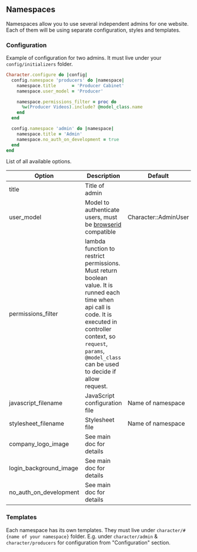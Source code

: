 ## Namespaces

Namespaces allow you to use several independent admins for one website. Each of them will be using separate configuration, styles and templates.

### Configuration

Example of configuration for two admins. It must live under your `config/initializers` folder.

```ruby
Character.configure do |config|
  config.namespace 'producers' do |namespace|
    namespace.title      = 'Producer Cabinet'
    namespace.user_model = 'Producer'

    namespace.permissions_filter = proc do
      %w(Producer Videos).include? @model_class.name
    end
  end

  config.namespace 'admin' do |namespace|
    namespace.title = 'Admin'
    namespace.no_auth_on_development = true
  end
end
```

List of all available options.

| Option                   | Description                   | Default   |
| ------------------------ | ----------------------------- | --------- |
| title                    | Title of admin                |           |
| user_model               | Model to authenticate users, must be [browserid](https://github.com/mvxcvi/browserid-rails) compatible | Character::AdminUser |
| permissions_filter       | lambda function to restrict permissions. Must return boolean value. It is runned each time when api call is code. It is executed in controller context, so `request`, `params`, `@model_class` can be used to decide if allow request. | |
| javascript_filename      | JavaScript configuration file | Name of namespace |
| stylesheet_filename      | Stylesheet file               | Name of namespace |
| company_logo_image       | See main doc for details      |           |
| login_background_image   | See main doc for details      |           |
| no_auth_on_development   | See main doc for details      |           |

### Templates

Each namespace has its own templates. They must live under `character/#{name of your namespace}` folder. E.g. under `character/admin` & `character/producers` for configuration from "Configuration" section.


